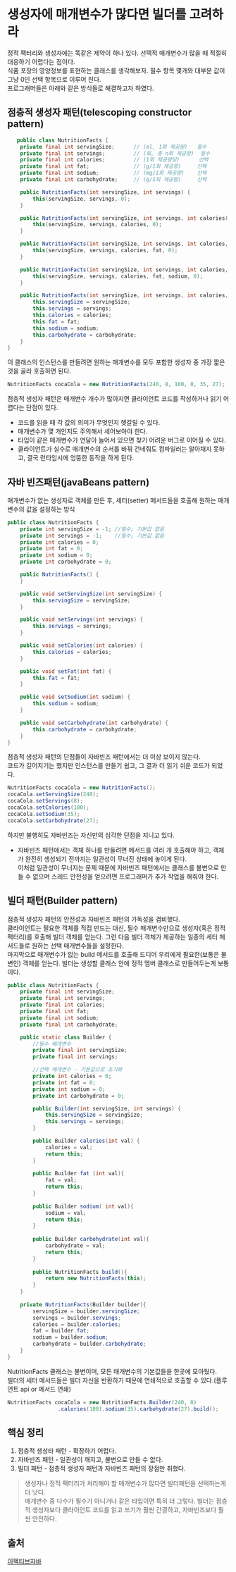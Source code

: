 # 생성자에 매개변수가 많다면 빌더를 고려하라

정적 팩터리와 생성자에는 똑같은 제약이 하나 있다. 선택적 매개변수가 많을 때 적절히 대응하기 어렵다는 점이다.  
식품 포장의 영양정보를 표현하는 클래스를 생각해보자. 필수 항목 몇개와 대부분 값이 그냥 0인 선택 항목으로 이루어 진다.  
프로그래머들은 아래와 같은 방식들로 해결하고자 하였다.


## 점층적 생성자 패턴(telescoping constructor pattern)

~~~ java
   public class NutritionFacts {
    private final int servingSize;      // (ml, 1회 제공량)   필수
    private final int servings;         // (회, 총 n회 제공량)  필수
    private final int calories;         // (1회 제공량당)      선택
    private final int fat;              // (g/1회 제공량)     선택
    private final int sodium;           // (mg/1회 제공량)    선택
    private final int carbohydrate;     // (g/1회 제공량)     선택

    public NutritionFacts(int servingSize, int servings) {
        this(servingSize, servings, 0);
    }

    public NutritionFacts(int servingSize, int servings, int calories) {
        this(servingSize, servings, calories, 0);
    }

    public NutritionFacts(int servingSize, int servings, int calories, int fat) {
        this(servingSize, servings, calories, fat, 0);
    }

    public NutritionFacts(int servingSize, int servings, int calories, int fat, int sodium) {
        this(servingSize, servings, calories, fat, sodium, 0);
    }

    public NutritionFacts(int servingSize, int servings, int calories, int fat, int sodium, int carbohydrate) {
        this.servingSize = servingSize;
        this.servings = servings;
        this.calories = calories;
        this.fat = fat;
        this.sodium = sodium;
        this.carbohydrate = carbohydrate;
    }
}


~~~

이 클래스의 인스턴스를 만들려면 원하는 매개변수를 모두 포함한 생성자 중 가장 짧은 것을 골라 호출하면 된다.  

~~~ java
NutritionFacts cocaCola = new NutritionFacts(240, 8, 100, 0, 35, 27);
~~~

점층적 생성자 패턴은 매개변수 개수가 많아지면 클라이언트 코드를 작성하거나 읽기 어렵다는 단점이 있다. 
- 코드를 읽을 때 각 값의 의미가 무엇인지 헷갈릴 수 있다.
- 매개변수가 몇 개인지도 주의해서 세어보아야 한다.
- 타입이 같은 매개변수가 연달아 늘어서 있으면 찾기 어려운 버그로 이어질 수 있다.
- 클라이언트가 실수로 매개변수의 순서를 바꿔 건네줘도 컴파일러는 알아채지 못하고, 결국 런타임시에 엉뚱한 동작을 하게 된다.

## 자바 빈즈패턴(javaBeans pattern)
매개변수가 없는 생성자로 객체를 만든 후, 세터(setter) 메서드들을 호출해 원하는 매개변수의 값을 설정하는 방식  

~~~ java
public class NutritionFacts {
    private int servingSize = -1; //필수; 기본값 없음
    private int servings = -1;    //필수; 기본값 없음
    private int calories = 0;
    private int fat = 0;
    private int sodium = 0;
    private int carbohydrate = 0;

    public NutritionFacts() {
    }

    public void setServingSize(int servingSize) {
        this.servingSize = servingSize;
    }

    public void setServings(int servings) {
        this.servings = servings;
    }

    public void setCalories(int calories) {
        this.calories = calories;
    }

    public void setFat(int fat) {
        this.fat = fat;
    }

    public void setSodium(int sodium) {
        this.sodium = sodium;
    }

    public void setCarbohydrate(int carbohydrate) {
        this.carbohydrate = carbohydrate;
    }
}
~~~
점층적 생성자 패턴의 단점들이 자바빈즈 패턴에서는 더 이상 보이지 않는다.  
코드가 길어지기는 했지만 인스턴스를 만들기 쉽고, 그 결과 더 읽기 쉬운 코드가 되었다.

~~~ java
NutritionFacts cocaCola = new NutritionFacts();
cocaCola.setServingSize(240);
cocaCola.setServings(8);
cocaCola.setCalories(100);
cocaCola.setSodium(35);
cocaCola.setCarbohydrate(27);
~~~

하지만 불행히도 자바빈즈는 자신만의 심각한 단점을 지니고 있다.
- 자바빈즈 패턴에서는 객체 하나를 만들려면 메서드를 여러 개 호출해야 하고, 객체가 완전히 생성되기 전까지는 일관성이 무너진 상태에 놓이게 된다.  
  이처럼 일관성이 무너지는 문제 때문에 자바빈즈 패턴에서는 클래스를 불변으로 만들 수 없으며 스레드 안전성을 얻으려면 프로그래머가 추가 작업을 해줘야 한다.


## 빌더 패턴(Builder pattern)
점층적 생성자 패턴의 안전성과 자바빈즈 패턴의 가독성을 겸비했다.  
클라이언트는 필요한 객체를 직접 만드는 대신, 필수 매개변수만으로 생성자(혹은 정적 팩터리)를 호출해 빌더 객체를 얻는다. 그런 다음 빌더 객체가 제공하는 일종의 세터 메서드들로 원하는 선택 매개변수들을 설정한다.  
마지막으로 매개변수가 없는 build 메서드를 호출해 드디어 우리에게 필요한(보통은 불변인) 객체를 얻는다. 빌더는 생성할 클래스 안에 정적 멤버 클래스로 만들어두는게 보통이다.  

~~~ java
public class NutritionFacts {
    private final int servingSize;
    private final int servings;
    private final int calories;
    private final int fat;
    private final int sodium;
    private final int carbohydrate;

    public static class Builder {
        //필수 매개변수
        private final int servingSize;
        private final int servings;

        //선택 매개변수 - 기본값으로 초기화
        private int calories = 0;
        private int fat = 0;
        private int sodium = 0;
        private int carbohydrate = 0;

        public Builder(int servingSize, int servings) {
            this.servingSize = servingSize;
            this.servings = servings;
        }

        public Builder calories(int val) {
            calories = val;
            return this;
        }
        
        public Builder fat (int val){
            fat = val;
            return this;
        }
        
        public Builder sodium( int val){
            sodium = val;
            return this;
        }
        
        public Builder carbohydrate(int val){
            carbohydrate = val;
            return this;
        }
        
        public NutritionFacts build(){
            return new NutritionFacts(this);
        }
    }
    
    private NutritionFacts(Builder builder){
        servingSize = builder.servingSize;
        servings = builder.servings;
        calories = builder.calories;
        fat = builder.fat;
        sodium = builder.sodium;
        carbohydrate = builder.carbohydrate;
    }
}
~~~
NutritionFacts 클래스는 불변이며, 모든 매개변수의 기본값들을 한곳에 모아뒀다.  
빌더의 세터 메서드들은 빌더 자신을 반환하기 때문에 연쇄적으로 호출할 수 있다.(플루언트 api or 메서드 연쇄)  

~~~ java
NutritionFacts cocaCola = new NutritionFacts.Builder(240, 8)
                .calories(100).sodium(35).carbohydrate(27).build();
~~~


## 핵심 정리
1. 점층적 생성타 패턴 - 확장하기 어렵다.
2. 자바빈즈 패턴 - 일관성이 깨지고, 불변으로 만들 수 없다.
3. 빌더 패턴 - 점층적 생성자 패턴과 자바빈즈 패턴의 장점만 취했다.

>생성자나 정적 팩터리가 처리해야 할 매개변수가 많다면 빌더패턴을 선택하는게 더 낫다.  
>매개변수 중 다수가 필수가 아니거나 같은 타입이면 특히 더 그렇다. 빌더는 점층적 생성자보다 클라이언트 코드를 읽고 쓰기가 훨씬 간결하고, 자바빈즈보다 훨씬 안전하다.

## 출처
[이펙티브자바](https://search.shopping.naver.com/book/catalog/32436239326?cat_id=50010920&frm=PBOKMOD&query=%08%EC%9D%B4%ED%8E%99%ED%8B%B0%EB%B8%8C+%EC%9E%90%EB%B0%94&NaPm=ct%3Dl6z138ns%7Cci%3Db0f99d2f2a318dd7ab9dac8495e63c0076fddd86%7Ctr%3Dboknx%7Csn%3D95694%7Chk%3D71936725f1d33db581c3d8c6a56703ade1a7c790)
